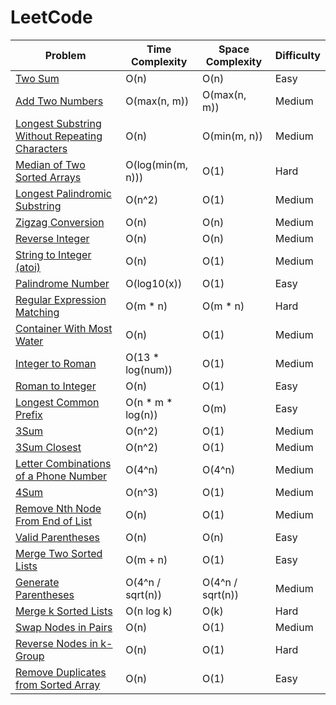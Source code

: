 # LeetCode

|Problem                                                                                                                                                   |Time Complexity                             |Space Complexity                           |Difficulty |
|----------------------------------------------------------------------------------------------------------------------------------------------------------|--------------------------------------------|-------------------------------------------|-----------|
|[Two Sum](https://github.com/datttrian/leetcode/tree/main/src/two-sum)                                                                                    |O(n)                                        |O(n)                                       |Easy       |
|[Add Two Numbers](https://github.com/datttrian/leetcode/tree/main/src/add-two-numbers)                                                                    |O(max(n, m))                                |O(max(n, m))                               |Medium     |
|[Longest Substring Without Repeating Characters](https://github.com/datttrian/leetcode/tree/main/src/longest-substring-without-repeating-characters)      |O(n)                                        |O(min(m, n))                               |Medium     |
|[Median of Two Sorted Arrays](https://github.com/datttrian/leetcode/tree/main/src/median-of-two-sorted-arrays)                                            |O(log(min(m, n)))                           |O(1)                                       |Hard       |
|[Longest Palindromic Substring](https://github.com/datttrian/leetcode/tree/main/src/longest-palindromic-substring)                                        |O(n^2)                                      |O(1)                                       |Medium     |
|[Zigzag Conversion](https://github.com/datttrian/leetcode/tree/main/src/zigzag-conversion)                                                                |O(n)                                        |O(n)                                       |Medium     |
|[Reverse Integer](https://github.com/datttrian/leetcode/tree/main/src/reverse-integer)                                                                    |O(n)                                        |O(n)                                       |Medium     |
|[String to Integer (atoi)](https://github.com/datttrian/leetcode/tree/main/src/string-to-integer-atoi)                                                    |O(n)                                        |O(1)                                       |Medium     |
|[Palindrome Number](https://github.com/datttrian/leetcode/tree/main/src/palindrome-number)                                                                |O(log10(x))                                 |O(1)                                       |Easy       |
|[Regular Expression Matching](https://github.com/datttrian/leetcode/tree/main/src/regular-expression-matching)                                            |O(m * n)                                    |O(m * n)                                   |Hard       |
|[Container With Most Water](https://github.com/datttrian/leetcode/tree/main/src/container-with-most-water)                                                |O(n)                                        |O(1)                                       |Medium     |
|[Integer to Roman](https://github.com/datttrian/leetcode/tree/main/src/integer-to-roman)                                                                  |O(13 * log(num))                            |O(1)                                       |Medium     |
|[Roman to Integer](https://github.com/datttrian/leetcode/tree/main/src/roman-to-integer)                                                                  |O(n)                                        |O(1)                                       |Easy       |
|[Longest Common Prefix](https://github.com/datttrian/leetcode/tree/main/src/longest-common-prefix)                                                        |O(n * m * log(n))                           |O(m)                                       |Easy       |
|[3Sum](https://github.com/datttrian/leetcode/tree/main/src/3sum)                                                                                          |O(n^2)                                      |O(1)                                       |Medium     |
|[3Sum Closest](https://github.com/datttrian/leetcode/tree/main/src/3sum-closest)                                                                          |O(n^2)                                      |O(1)                                       |Medium     |
|[Letter Combinations of a Phone Number](https://github.com/datttrian/leetcode/tree/main/src/letter-combinations-of-a-phone-number)                        |O(4^n)                                      |O(4^n)                                     |Medium     |
|[4Sum](https://github.com/datttrian/leetcode/tree/main/src/4sum)                                                                                          |O(n^3)                                      |O(1)                                       |Medium     |
|[Remove Nth Node From End of List](https://github.com/datttrian/leetcode/tree/main/src/remove-nth-node-from-end-of-list)                                  |O(n)                                        |O(1)                                       |Medium     |
|[Valid Parentheses](https://github.com/datttrian/leetcode/tree/main/src/valid-parentheses)                                                                |O(n)                                        |O(n)                                       |Easy       |
|[Merge Two Sorted Lists](https://github.com/datttrian/leetcode/tree/main/src/merge-two-sorted-lists)                                                      |O(m + n)                                    |O(1)                                       |Easy       |
|[Generate Parentheses](https://github.com/datttrian/leetcode/tree/main/src/generate-parentheses)                                                          |O(4^n / sqrt(n))                            |O(4^n / sqrt(n))                           |Medium     |
|[Merge k Sorted Lists](https://github.com/datttrian/leetcode/tree/main/src/merge-k-sorted-lists)                                                          |O(n log k)                                  |O(k)                                       |Hard       |
|[Swap Nodes in Pairs](https://github.com/datttrian/leetcode/tree/main/src/swap-nodes-in-pairs)                                                            |O(n)                                        |O(1)                                       |Medium     |
|[Reverse Nodes in k-Group](https://github.com/datttrian/leetcode/tree/main/src/reverse-nodes-in-k-group)                                                  |O(n)                                        |O(1)                                       |Hard       |
|[Remove Duplicates from Sorted Array](https://github.com/datttrian/leetcode/tree/main/src/remove-duplicates-from-sorted-array)                            |O(n)                                        |O(1)                                       |Easy       |

